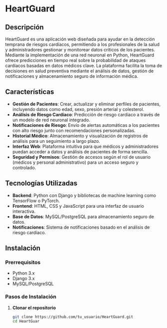 # HeartGuard

## Descripción
HeartGuard es una aplicación web diseñada para ayudar en la detección temprana de riesgos cardíacos, permitiendo a los profesionales de la salud y administradores gestionar y monitorear datos críticos de los pacientes. Mediante la implementación de una red neuronal en Python, HeartGuard ofrece predicciones en tiempo real sobre la probabilidad de ataques cardíacos basadas en datos médicos clave. La plataforma facilita la toma de decisiones en salud preventiva mediante el análisis de datos, gestión de notificaciones y almacenamiento seguro de información médica.

## Características
- **Gestión de Pacientes**: Crear, actualizar y eliminar perfiles de pacientes, incluyendo datos como edad, sexo, presión arterial y colesterol.
- **Análisis de Riesgo Cardíaco**: Predicción de riesgo cardíaco a través de un modelo de red neuronal integrado.
- **Notificaciones de Riesgo**: Envío de alertas automáticas a los pacientes con alto riesgo junto con recomendaciones personalizadas.
- **Historial Médico**: Almacenamiento y visualización de registros de análisis para un seguimiento a largo plazo.
- **Interfaz Web**: Plataforma intuitiva para que médicos y administradores puedan acceder a datos y análisis de pacientes de forma sencilla.
- **Seguridad y Permisos**: Gestión de accesos según el rol de usuario (médicos y personal administrativo) para un acceso seguro y controlado.

## Tecnologías Utilizadas
- **Backend**: Python con Django y bibliotecas de machine learning como TensorFlow o PyTorch.
- **Frontend**: HTML, CSS y JavaScript para una interfaz de usuario interactiva.
- **Base de Datos**: MySQL/PostgreSQL para almacenamiento seguro de datos.
- **Notificaciones**: Sistema de notificaciones basado en el análisis de riesgo cardíaco.

## Instalación
### Prerrequisitos
- Python 3.x
- Django 3.x
- MySQL/PostgreSQL

### Pasos de Instalación

1. **Clonar el repositorio**
   ```bash
   git clone https://github.com/tu_usuario/HeartGuard.git
   cd HeartGuar
